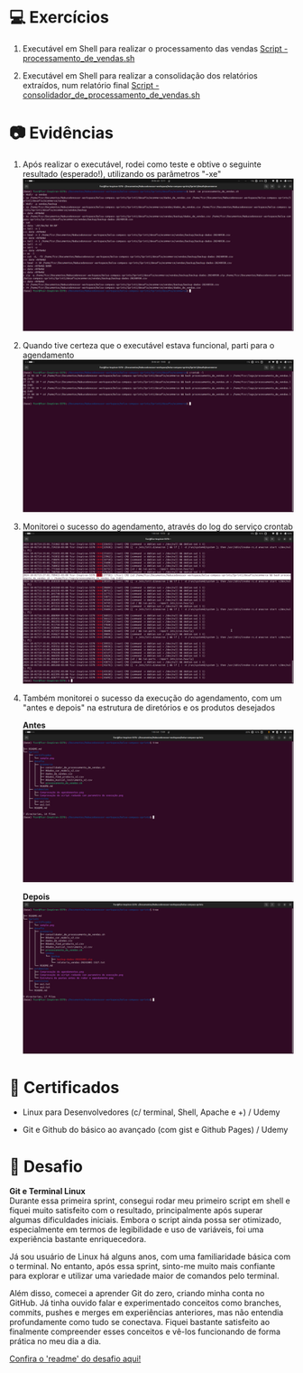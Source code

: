 # 💻 Exercícios

1. Executável em Shell para realizar o processamento das vendas
[Script - processamento_de_vendas.sh](exercicios/processamento_de_vendas.sh)
  
2. Executável em Shell para realizar a consolidação dos relatórios extraídos, num relatório final
[Script - consolidador_de_processamento_de_vendas.sh](exercicios/consolidador_de_processamento_de_vendas.sh)
  
  
# 📷 Evidências

1. Após realizar o executável, rodei como teste e obtive o seguinte resultado (esperado!), utilizando os parâmetros "-xe"
    ![Evidencia 01](evidencias/01Comprovacao_do_script_rodando_com_parametro_de_execucao.png)
  
2. Quando tive certeza que o executável estava funcional, parti para o agendamento
    ![Evidencia 02](evidencias/02Comprovacao_de_agendamentos.png)
  
3. Monitorei o sucesso do agendamento, através do log do serviço crontab
    ![Evidencia 03](evidencias/03Log_de_execucao_do_agendamento_grifado.png)
  
4. Também monitorei o sucesso da execução do agendamento, com um "antes e depois" na estrutura de diretórios e os produtos desejados

    **Antes**
    ![Evidencia 04](evidencias/04Estrutura_de_pastas_antes_de_rodar_o_agendamento.png)

    **Depois**
    ![Evidencia 05](evidencias/05Estrutura_apos_agendamento_rodar.png)
  
  
# 📜 Certificados

- Linux para Desenvolvedores (c/ terminal, Shell, Apache e +) / Udemy

- Git e Github do básico ao avançado (com gist e Github Pages) / Udemy
  
  
# 🧠 Desafio
**Git e Terminal Linux**  
Durante essa primeira sprint, consegui rodar meu primeiro script em shell e fiquei muito satisfeito com o resultado, principalmente após superar algumas dificuldades iniciais. Embora o script ainda possa ser otimizado, especialmente em termos de legibilidade e uso de variáveis, foi uma experiência bastante enriquecedora.

Já sou usuário de Linux há alguns anos, com uma familiaridade básica com o terminal. No entanto, após essa sprint, sinto-me muito mais confiante para explorar e utilizar uma variedade maior de comandos pelo terminal.

Além disso, comecei a aprender Git do zero, criando minha conta no GitHub. Já tinha ouvido falar e experimentado conceitos como branches, commits, pushes e merges em experiências anteriores, mas não entendia profundamente como tudo se conectava. Fiquei bastante satisfeito ao finalmente compreender esses conceitos e vê-los funcionando de forma prática no meu dia a dia.

[Confira o 'readme' do desafio aqui!](desafio/README.md)